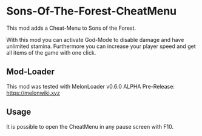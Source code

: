 # Sons-Of-The-Forest-CheatMenu

This mod adds a Cheat-Menu to Sons of the Forest.

With this mod you can activate God-Mode to disable damage and have unlimited stamina. Furthermore you can increase your player speed and get all items of the game with one click.

## Mod-Loader

This mod was tested with MelonLoader v0.6.0 ALPHA Pre-Release:
https://melonwiki.xyz

## Usage

It is possible to open the CheatMenu in any pause screen with F10.
